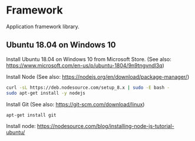 # Framework

Application framework library.

## Ubuntu 18.04 on Windows 10

Install Ubuntu 18.04 on Windows 10 from Microsoft Store. (See also: https://www.microsoft.com/en-us/p/ubuntu-1804/9n9tngvndl3q)

Install Node (See also: https://nodejs.org/en/download/package-manager/)
```sh
curl -sL https://deb.nodesource.com/setup_8.x | sudo -E bash -
sudo apt-get install -y nodejs
```

Install Git (See also: https://git-scm.com/download/linux)
```sh
apt-get install git
```

Install node: https://nodesource.com/blog/installing-node-js-tutorial-ubuntu/

